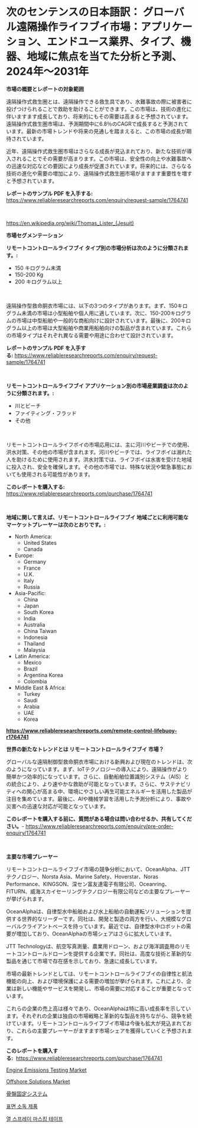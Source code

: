 <p><h1>次のセンテンスの日本語訳： グローバル遠隔操作ライフブイ市場：アプリケーション、エンドユース業界、タイプ、機器、地域に焦点を当てた分析と予測、2024年〜2031年</h1></p><p><strong>市場の概要とレポートの対象範囲</strong></p>
<p><p>遠隔操作式救生圈とは、遠隔操作できる救生具であり、水難事故の際に被害者に投げつけられることで救助を助けることができます。この市場は、技術の進化に伴いますます成長しており、将来的にもその需要は高まると予想されています。遠隔操作式救生圏市場は、予測期間中に6.8％のCAGRで成長すると予測されています。最新の市場トレンドや将来の見通しを踏まえると、この市場の成長が期待されています。</p><p>近年、遠隔操作式救生圏市場はさらなる成長が見込まれており、新たな技術が導入されることでその需要が高まります。この市場は、安全性の向上や水難事故への迅速な対応などの要因により成長が促進されています。将来的には、さらなる技術の進化や需要の増加により、遠隔操作式救生圏市場がますます重要性を増すと予想されています。</p></p>
<p><strong>レポートのサンプル PDF を入手する:</strong> <a href="https://www.reliableresearchreports.com/enquiry/request-sample/1764741">https://www.reliableresearchreports.com/enquiry/request-sample/1764741</a></p>
<p>&nbsp;</p>
<p><a href="https://en.wikipedia.org/wiki/Thomas_Lister_(Jesuit)">https://en.wikipedia.org/wiki/Thomas_Lister_(Jesuit)</a></p>
<p><strong>市場セグメンテーション</strong></p>
<p><strong>リモートコントロールライフブイ タイプ別の市場分析は次のように分類されます。:</strong></p>
<p><ul><li>150 キログラム未満</li><li>150-200 Kg</li><li>200 キログラム以上</li></ul></p>
<p>&nbsp;</p>
<p><p>遠隔操作型救命胴衣市場には、以下の3つのタイプがあります。まず、150キログラム未満の市場は小型船舶や個人用に適しています。次に、150-200キログラムの市場は中型船舶や一般的な商船向けに設計されています。最後に、200キログラム以上の市場は大型船舶や商業用船舶向けの製品が含まれています。これらの市場タイプはそれぞれ異なる需要や用途に合わせて設計されています。</p></p>
<p><strong>レポートのサンプル PDF を入手する:</strong>&nbsp;<a href="https://www.reliableresearchreports.com/enquiry/request-sample/1764741">https://www.reliableresearchreports.com/enquiry/request-sample/1764741</a></p>
<p>&nbsp;</p>
<p><strong> リモートコントロールライフブイ アプリケーション別の市場産業調査は次のように分類されます。:</strong></p>
<p><ul><li>川とビーチ</li><li>ファイティング・フラッド</li><li>その他</li></ul></p>
<p>&nbsp;</p>
<p><p>リモートコントロールライフボイの市場応用には、主に河川やビーチでの使用、洪水対策、その他の市場が含まれます。河川やビーチでは、ライフボイは溺れた人を助けるために使用されます。洪水対策では、ライフボイは水害を受けた地域に投入され、安全を確保します。その他の市場では、特殊な状況や緊急事態においても使用される可能性があります。</p></p>
<p><strong>このレポートを購入する:</strong>&nbsp; <a href="https://www.reliableresearchreports.com/purchase/1764741">https://www.reliableresearchreports.com/purchase/1764741</a></p>
<p>&nbsp;</p>
<p><strong>地域に関して言えば、リモートコントロールライフブイ 地域ごとに利用可能なマーケットプレーヤーは次のとおりです。:</strong></p>
<p><ul>
    <li>
        North America:
        <ul>
            <li>United States</li>
            <li>Canada</li>
        </ul>
    </li>
    <li>
        Europe:
        <ul>
            <li>Germany</li>
            <li>France</li>
            <li>U.K.</li>
            <li>Italy</li>
            <li>Russia</li>
        </ul>
    </li>
    <li>
        Asia-Pacific:
        <ul>
            <li>China</li>
            <li>Japan</li>
            <li>South Korea</li>
            <li>India</li>
            <li>Australia</li>
            <li>China Taiwan</li>
            <li>Indonesia</li>
            <li>Thailand</li>
            <li>Malaysia</li>
        </ul>
    </li>
    <li>
        Latin America:
        <ul>
            <li>Mexico</li>
            <li>Brazil</li>
            <li>Argentina Korea</li>
            <li>Colombia</li>
        </ul>
    </li>
    <li>
        Middle East & Africa:
        <ul>
            <li>Turkey</li>
            <li>Saudi</li>
            <li>Arabia</li>
            <li>UAE</li>
            <li>Korea</li>
        </ul>
    </li>
    </ul></p>
<p><strong><a href="https://www.reliableresearchreports.com/remote-control-lifebuoy-r1764741">https://www.reliableresearchreports.com/remote-control-lifebuoy-r1764741</a></strong>&nbsp;</p>
<p><strong>世界の新たなトレンドとは リモートコントロールライフブイ 市場？</strong></p>
<p><p>グローバルな遠隔制御型救命胴衣市場における新興および現在のトレンドは、次のようになっています。まず、IoTテクノロジーの導入により、遠隔操作がより簡単かつ効率的になっています。さらに、自動船舶位置識別システム（AIS）との統合により、より速やかな救助が可能となっています。さらに、サステナビリティへの関心が高まる中、環境にやさしい再生可能エネルギーを活用した製品が注目を集めています。最後に、AIや機械学習を活用した予測分析により、事故や災害への迅速な対応が可能となっています。</p></p>
<p><strong>このレポートを購入する前に、質問がある場合は問い合わせるか、共有してください。</strong>- <a href="https://www.reliableresearchreports.com/enquiry/pre-order-enquiry/1764741">https://www.reliableresearchreports.com/enquiry/pre-order-enquiry/1764741</a></p>
<p>&nbsp;</p>
<p><strong>主要な市場プレーヤー</strong></p>
<p><p>リモートコントロールライフブイ市場の競争分析において、OceanAlpha、JTTテクノロジー、Norsta Asia、Marine Safety、Hoverstar、Noras Performance、KINGSON、深セン富友達電子有限公司、Oceanring、FITURN、威海スカイセーリングテクノロジー有限公司などの主要なプレーヤーが挙げられます。</p><p>OceanAlphaは、自律型水中船舶および水上船舶の自動運転ソリューションを提供する世界的なリーダーです。同社は、開発と製造の両方を行い、大規模なグローバルクライアントベースを持っています。最近では、自律型水中ロボットの需要が増加しており、OceanAlphaの市場シェアはさらに拡大しています。</p><p>JTT Technologyは、航空写真測量、農業用ドローン、および海洋調査用のリモートコントロールドローンを提供する企業です。同社は、高度な技術と革新的な製品を通じて市場で存在感を示しており、急速に成長しています。</p><p>市場の最新トレンドとしては、リモートコントロールライフブイの自律性と航法機能の向上、および環境保護による需要の増加が挙げられます。これにより、企業は新しい機能やサービスを開発し、市場の需要に対応することが重要となっています。</p><p>これらの企業の売上高は様々であり、OceanAlphaは特に高い成長率を示しています。それぞれの企業は独自の市場戦略と革新的な製品を持ちながら、競争を続けています。リモートコントロールライフブイ市場は今後も拡大が見込まれており、これらの主要プレーヤーがますます市場シェアを獲得していくと予想されます。</p></p>
<p><strong>このレポートを購入する:</strong>&nbsp;&nbsp;<a href="https://www.reliableresearchreports.com/purchase/1764741">https://www.reliableresearchreports.com/purchase/1764741</a></p>
<p><p><a href="https://github.com/qndifksd5/Market-Research-Report-List-1/blob/main/engine-emissions-testing-market.md">Engine Emissions Testing Market</a></p><p><a href="https://github.com/dylanObrien626/Market-Research-Report-List-1/blob/main/offshore-solutions-market.md">Offshore Solutions Market</a></p><p><a href="https://github.com/RandallRunte2023/Market-Research-Report-List-2/blob/main/581051223507.md">骨盤固定システム</a></p><p><a href="https://github.com/shampaakter36/Market-Research-Report-List-2/blob/main/178776431653.md">표면 소독 제품</a></p><p><a href="https://github.com/LuckeyCorbin/Market-Research-Report-List-2/blob/main/119179931654.md">열 스프레이 마스킹 테이프</a></p></p>